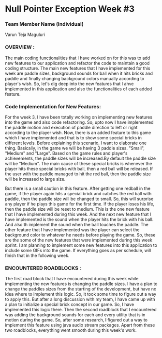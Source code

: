 
# Null Pointer Exception Week #3

### **Team Member Name (Individual)**<br>

Varun Teja Maguluri

### OVERVIEW :
The main coding functionalities that I have worked on for this was to add new features to our application and refactor the code to maintain a good coding structure. The main new features that I have implemented for this week are paddle sizes, background sounds for ball when it hits bricks and paddle and finally changing background colors manually according to player's wish. So, let's dig deep into the new features that I ahve implemented in this application and also the functionalities of each added feature.


### **Code Implementation for New Features:**
For the week 3, I have been totally working on implementing new features into the game and also code refactoring. So, upto now I have implemented the paddle motion and execution of paddle direction to left or right according to the player wish. Now, there is an added feature to this game which I have implemented and that is to show some special bricks in different levels. Before explaining this scenario, I want to elaborate one thing. Basically, in the game we will be having 3 paddle sizes. "Small", "Medium" and "Large". Based on the game rules and player's achievements, the paddle sizes will be increased.By default the paddle size will be "Medium". The main cause of these special bricks is whenever the player hits these special bricks with ball, then a red ball will be released. If the user with the paddle managed to hit the red ball, then the paddle size will be increased to large size.

But there is a small caution in this feature. After getting one redball in the game, if the player again hits a special brick and catches the red ball with paddle, then the paddle size will be changed to small. So, this will surprise any player if he plays this game for the first time. If the player loses his life, then the paddle size will be reset to medium. This is the one new feature that I have implemented during this week. And the next new feature that I have implemented is the sound when the player hits the brick with his ball. And also th implement the sound when the ball touches the paddle. The other feature that I have implemented was the player can select the background color to whatever he needs before playing the game. So, these are the some of the new features that were implemented during this week sprint. I am planning to implement some new features into this application to include some GIFs into the game. If everything goes as per schedule, will finish that in the following week.


### ENCOUNTERED ROADBLOCKS :
The first road block that I have encountered during this week while implementing the new features is changing the paddle sizes. I have a plan to change the paddles sizes from the starting of the development, but have no idea where to implement this logic. So, it took some time to figure out a way to apply this. But after a long discussion with my team, I have came up with a plan to initialize a special brick concept in our game. So, I have implemented this logic there. Then the second roadblock that I encountered was adding the background sounds for each and every utility that is in motion during the game. So, after some research, I figured out a way to implement this feature using java audio stream packages. Apart from these two roadblocks, everything went smooth during this week's work.

